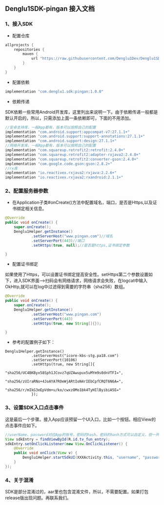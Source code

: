## Denglu1SDK-pingan 接入文档

### 1、接入SDK
- 配置仓库

```gradle
allprojects {
    repositories {
        maven { 
            url "https://raw.githubusercontent.com/Denglu1Dev/Denglu1SDK/master" 
        }
    }
}
```
- 配置依赖

```gradle
implementation "com.denglu1.sdk:pingan:1.0.0"
```
- 依赖传递

SDK依赖一些常用Android开发库，这里列出来说明一下。由于依赖传递一般都是默认开启的，所以，只需添加上面一条依赖即可，下面的不用添加。
```gradle
//安卓支持库，一般App都有，版本可以按照自己的配置
implementation "com.android.support:appcompat-v7:27.1.1+"
implementation "com.android.support:support-annotations:27.1.1+"
implementation "com.android.support:design:27.1.1+"
//网络开发库，一般App都有，版本可以按照自己的配置
implementation "com.squareup.retrofit2:retrofit:2.4.0+"
implementation "com.squareup.retrofit2:adapter-rxjava2:2.4.0+"
implementation "com.squareup.retrofit2:converter-gson:2.4.0+"
implementation "com.google.code.gson:gson:2.8.2+"
//rx库
implementation "io.reactivex.rxjava2:rxjava:2.2.6+"
implementation "io.reactivex.rxjava2:rxandroid:2.1.1+"

```
### 2、配置服务器参数

- 在Application子类#onCreate()方法中配置域名，端口，是否是Https,以及证书绑定相关信息。

```java
@Override
public void onCreate() {
    super.onCreate();
    Denglu1Helper.getInstance()
            .setServerHost("www.pingan.com")//域名
            .setServerPort(443)//端口
            .setHttps(true, null);//是否是https,证书绑定参数

}
```
- 配置证书绑定

如果使用了Https，可以设置证书绑定提高安全性。setHttps第二个参数设置如下，进入SDK界面-->扫码会有网络请求，网络请求会失败，在logcat中输入OkHttp,就可以在log中过滤得到需要的字符串（sha256）数组。
```java
@Override
public void onCreate() {
    super.onCreate();
    Denglu1Helper.getInstance()
            .setServerHost("www.pingan.com")
            .setServerPort(443)
            .setHttps(true, new String[]{});

}
```
- 参考的配置例子如下：
```
Denglu1Helper.getInstance()
            .setServerHost("icore-kbs-stg.pa18.com")
            .setServerPort(10106)
            .setHttps(true, new String[]{
                    "sha256/UC4BKByx58Sph1JCovz7qUZAwupux5uMYm9s0dnVTFI=",
                    "sha256/zUIraRNo+4JoAYA7ROeWjARtIoN4rIEbCpfCRQT6N6A=",
                    "sha256/r/mIkG3eEpVdm+u/ko/cwxzOMo1bk4TyHIlByibiA5E="
            });
```

### 3、设置SDK入口点击事件
这是最后一个步骤。接入App应该预留一个UI入口，比如一个按钮。相应View的点击事件应如下。
```java
//userName、password对应App的账号，密码的hash。密码的hash方式可以自定义，但一开始确定后，就不能再更改。
View sdkEntry = findViewById(R.id.tv_fun_entry);
sdkEntry.setOnClickListener(new View.OnClickListener() {
    @Override
    public void onClick(View v) {
        Denglu1Helper.startSdkUI(XXXActivity.this, "username", "password-hash");
    }
});
```
### 4、关于混淆
SDK是部分混淆过的，aar里也包含混淆文件，所以，不需要配置。如果打包release版出现问题。再联系我们。
